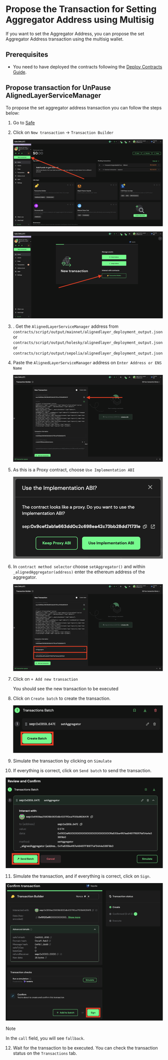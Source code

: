 # Propose the Transaction for Setting Aggregator Address using Multisig

If you want to set the Aggregator Address, you can propose the set Aggregator Address transaction using the multisig wallet.

## Prerequisites

- You need to have deployed the contracts following the [Deploy Contracts Guide](./2_deploy_contracts.md).

## Propose transaction for UnPause AlignedLayerServiceManager

To propose the set aggregator address transaction you can follow the steps below:

1. Go to [Safe](https://app.safe.global/home)

2. Click on `New transaction` -> `Transaction Builder`

   ![New transaction](./images/set_aggregator_address_1.png)

   ![Transaction Builder](./images/set_aggregator_address_2.png)

3. . Get the `AlignedLayerServiceManager` address from ```contracts/script/output/mainnet/alignedlayer_deployment_output.json``` or ```contracts/script/output/holesky/alignedlayer_deployment_output.json``` or ```contracts/script/output/sepolia/alignedlayer_deployment_output.json```

4. Paste the `AlignedLayerServiceManager` address on `Enter Address or ENS Name`

   ![Enter Address](./images/set_aggregator_address_3.png)

5. As this is a Proxy contract, choose `Use Implementation ABI`

   ![Use Implementation ABI](./images/set_aggregator_address_4.png)

6. In `contract method selector` choose `setAggregator()` and within `_alignedAggregator(address)` enter the ethereum address of the aggregator.

   ![Choose pause](./images/set_aggregator_address_5.png)

7. Click on `+ Add new transaction`

   You should see the new transaction to be executed

8. Click on `Create batch` to create the transaction.

   ![Choose pause](./images/set_aggregator_address_6.png)

9. Simulate the transaction by clicking on `Simulate`

10. If everything is correct, click on `Send batch` to send the transaction.
   
   ![Send batch](./images/set_aggregator_address_7.png)

11. Simulate the transaction, and if everything is correct, click on `Sign`.

   ![Send batch](./images/set_aggregator_address_8.png)

> [!NOTE]
> In the `call` field, you will see `fallback`.
12. Wait for the transaction to be executed. You can check the transaction status on the `Transactions` tab.
